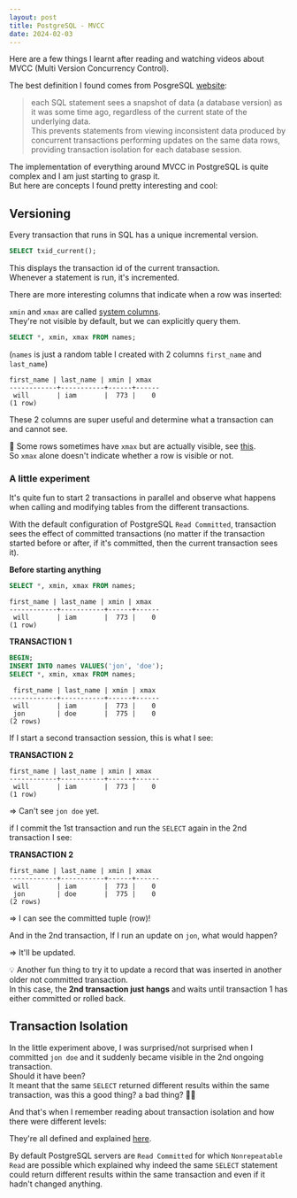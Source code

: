 ```yaml
---
layout: post
title: PostgreSQL - MVCC
date: 2024-02-03
---
```


Here are a few things I learnt after reading and watching videos about MVCC (Multi Version Concurrency Control).

The best definition I found comes from PosgreSQL [website](https://www.postgresql.org/docs/current/mvcc-intro.html):

> each SQL statement sees a snapshot of data (a database version) as it was some time ago, regardless of the current state of the underlying data.  
> This prevents statements from viewing inconsistent data produced by concurrent transactions performing updates on the same data rows, providing transaction isolation for each database session.

The implementation of everything around MVCC in PostgreSQL is quite complex and I am just starting to grasp it.  
But here are concepts I found pretty interesting and cool:

## Versioning

Every transaction that runs in SQL has a unique incremental version.

```sql
SELECT txid_current();
```

This displays the transaction id of the current transaction.  
Whenever a statement is run, it's incremented.

There are more interesting columns that indicate when a row was inserted:

`xmin` and `xmax` are called [system columns](https://www.postgresql.org/docs/16/ddl-system-columns.html).  
They're not visible by default, but we can explicitly query them.

```sql
SELECT *, xmin, xmax FROM names;
```

(`names` is just a random table I created with 2 columns `first_name` and `last_name`)

```shell
first_name | last_name | xmin | xmax
------------+-----------+------+------
 will       | iam       |  773 |    0
(1 row)
```

These 2 columns are super useful and determine what a transaction can and cannot see.

🚨 Some rows sometimes have `xmax` but are actually visible, see [this](https://www.cybertec-postgresql.com/en/whats-in-an-xmax/).  
So `xmax` alone doesn't indicate whether a row is visible or not.

### A little experiment

It's quite fun to start 2 transactions in parallel and observe what happens when calling and modifying tables from the different transactions.

With the default configuration of PostgreSQL `Read Committed`, transaction sees the effect of committed transactions (no matter if the transaction started before or after, if it's committed, then the current transaction sees it).

**Before starting anything**

```sql
SELECT *, xmin, xmax FROM names;
```

```shell
first_name | last_name | xmin | xmax
------------+-----------+------+------
 will       | iam       |  773 |    0
(1 row)
```

**TRANSACTION 1**

```sql
BEGIN;
INSERT INTO names VALUES('jon', 'doe');
SELECT *, xmin, xmax FROM names;
```

```shell
 first_name | last_name | xmin | xmax
------------+-----------+------+------
 will       | iam       |  773 |    0
 jon        | doe       |  775 |    0
(2 rows)
```

If I start a second transaction session, this is what I see:

**TRANSACTION 2**

```shell
first_name | last_name | xmin | xmax
------------+-----------+------+------
 will       | iam       |  773 |    0
(1 row)
```

=> Can't see `jon doe` yet.

if I commit the 1st transaction and run the `SELECT` again in the 2nd transaction I see:

**TRANSACTION 2**

```shell
first_name | last_name | xmin | xmax
------------+-----------+------+------
 will       | iam       |  773 |    0
 jon        | doe       |  775 |    0
(2 rows)
```

=> I can see the committed tuple (row)!

And in the 2nd transaction, If I run an update on `jon`, what would happen?

=> It'll be updated.

💡 Another fun thing to try it to update a record that was inserted in another older not committed transaction.  
In this case, the **2nd transaction just hangs** and waits until transaction 1 has either committed or rolled back.

## Transaction Isolation

In the little experiment above, I was surprised/not surprised when I committed `jon doe` and it suddenly became visible in the 2nd ongoing transaction.  
Should it have been?  
It meant that the same `SELECT` returned different results within the same transaction, was this a good thing? a bad thing? 🤷‍♀️

And that's when I remember reading about transaction isolation and how there were different levels:

They're all defined and explained [here](https://www.postgresql.org/docs/current/transaction-iso.html).

By default PostgreSQL servers are `Read Committed` for which `Nonrepeatable Read` are possible which explained why indeed the same `SELECT` statement could return different results within the same transaction and even if it hadn't changed anything.

